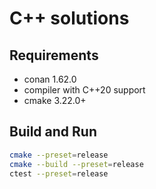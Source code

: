 # C++ solutions

## Requirements

- conan 1.62.0
- compiler with C++20 support
- cmake 3.22.0+

## Build and Run

```bash
cmake --preset=release
cmake --build --preset=release
ctest --preset=release
```
